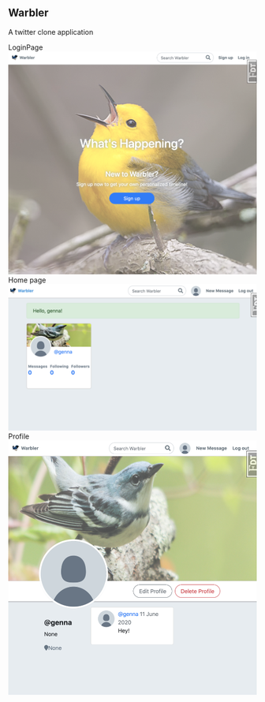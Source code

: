 ## Warbler
A twitter clone application

LoginPage
![website homepage](./static/images/home.png)
Home page
![website loggedin](./static/images/loggedin.png)
Profile
![website loggedin](./static/images/profile.png)
